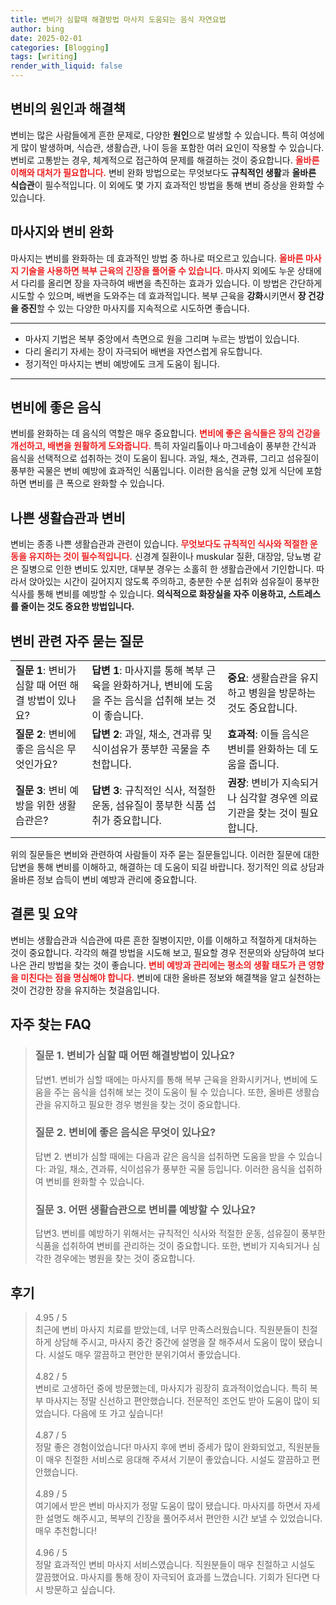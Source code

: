 ```yaml
---
title: 변비가 심할때 해결방법 마사지 도움되는 음식 자연요법
author: bing
date: 2025-02-01
categories: [Blogging]
tags: [writing]
render_with_liquid: false
---
```



<h2 id='변비의 원인과 해결책'>변비의 원인과 해결책</h2>

<p>변비는 많은 사람들에게 흔한 문제로, 다양한 <b>원인</b>으로 발생할 수 있습니다. 특히 여성에게 많이 발생하며, 식습관, 생활습관, 나이 등을 포함한 여러 요인이 작용할 수 있습니다. 변비로 고통받는 경우, 체계적으로 접근하여 문제를 해결하는 것이 중요합니다. <b><span style="color: #ee2323;">올바른 이해와 대처가 필요합니다.</span></b> 변비 완화 방법으로는 무엇보다도 <b>규칙적인 생활</b>과 <b>올바른 식습관</b>이 필수적입니다. 이 외에도 몇 가지 효과적인 방법을 통해 변비 증상을 완화할 수 있습니다.</p>

<h2 id='마사지와 변비 완화'>마사지와 변비 완화</h2>

<p>마사지는 변비를 완화하는 데 효과적인 방법 중 하나로 떠오르고 있습니다. <b><span style="color: #ee2323;">올바른 마사지 기술을 사용하면 복부 근육의 긴장을 풀어줄 수 있습니다.</span></b> 마사지 외에도 누운 상태에서 다리를 올리면 장을 자극하여 배변을 촉진하는 효과가 있습니다. 이 방법은 간단하게 시도할 수 있으며, 배변을 도와주는 데 효과적입니다. 복부 근육을 <b>강화</b>시키면서 <b>장 건강을 증진</b>할 수 있는 다양한 마사지를 지속적으로 시도하면 좋습니다.</p>

<hr />

<ul>
    <li>마사지 기법은 복부 중앙에서 측면으로 원을 그리며 누르는 방법이 있습니다.</li>
    <li>다리 올리기 자세는 장이 자극되어 배변을 자연스럽게 유도합니다.</li>
    <li>정기적인 마사지는 변비 예방에도 크게 도움이 됩니다.</li>
</ul>

<hr />

<h2 id='변비에 좋은 음식'>변비에 좋은 음식</h2>

<p>변비를 완화하는 데 음식의 역할은 매우 중요합니다. <b><span style="color: #ee2323;">변비에 좋은 음식들은 장의 건강을 개선하고, 배변을 원활하게 도와줍니다.</span></b> 특히 자일리톨이나 마그네슘이 풍부한 간식과 음식을 선택적으로 섭취하는 것이 도움이 됩니다. 과일, 채소, 견과류, 그리고 섬유질이 풍부한 곡물은 변비 예방에 효과적인 식품입니다. 이러한 음식을 균형 있게 식단에 포함하면 변비를 큰 폭으로 완화할 수 있습니다.</p>

<h2 id='나쁜 생활습관과 변비'>나쁜 생활습관과 변비</h2>

<p>변비는 종종 나쁜 생활습관과 관련이 있습니다. <b><span style="color: #ee2323;">무엇보다도 규칙적인 식사와 적절한 운동을 유지하는 것이 필수적입니다.</span></b> 신경계 질환이나 muskular 질환, 대장암, 당뇨병 같은 질병으로 인한 변비도 있지만, 대부분 경우는 소홀히 한 생활습관에서 기인합니다. 따라서 앉아있는 시간이 길어지지 않도록 주의하고, 충분한 수분 섭취와 섬유질이 풍부한 식사를 통해 변비를 예방할 수 있습니다. <b>의식적으로 화장실을 자주 이용하고, 스트레스를 줄이는 것도 중요한 방법입니다.</b></p>

<h2 id='변비 관련 자주 묻는 질문'>변비 관련 자주 묻는 질문</h2>

<table>
    <tr>
        <td><b>질문 1</b>: 변비가 심할 때 어떤 해결 방법이 있나요?</td>
        <td><b>답변 1</b>: 마사지를 통해 복부 근육을 완화하거나, 변비에 도움을 주는 음식을 섭취해 보는 것이 좋습니다.</td>
        <td><b>중요</b>: 생활습관을 유지하고 병원을 방문하는 것도 중요합니다.</td>
    </tr>
    <tr>
        <td><b>질문 2</b>: 변비에 좋은 음식은 무엇인가요?</td>
        <td><b>답변 2</b>: 과일, 채소, 견과류 및 식이섬유가 풍부한 곡물을 추천합니다.</td>
        <td><b>효과적</b>: 이들 음식은 변비를 완화하는 데 도움을 줍니다.</td>
    </tr>
    <tr>
        <td><b>질문 3</b>: 변비 예방을 위한 생활습관은?</td>
        <td><b>답변 3</b>: 규칙적인 식사, 적절한 운동, 섬유질이 풍부한 식품 섭취가 중요합니다.</td>
        <td><b>권장</b>: 변비가 지속되거나 심각할 경우엔 의료기관을 찾는 것이 필요합니다.</td>
    </tr>
</table>

<p>위의 질문들은 변비와 관련하여 사람들이 자주 묻는 질문들입니다. 이러한 질문에 대한 답변을 통해 변비를 이해하고, 해결하는 데 도움이 되길 바랍니다. 정기적인 의료 상담과 올바른 정보 습득이 변비 예방과 관리에 중요합니다.</p>

<h2 id='결론 및 요약'>결론 및 요약</h2>

<p>변비는 생활습관과 식습관에 따른 흔한 질병이지만, 이를 이해하고 적절하게 대처하는 것이 중요합니다. 각각의 해결 방법을 시도해 보고, 필요할 경우 전문의와 상담하여 보다 나은 관리 방법을 찾는 것이 좋습니다. <b><span style="color: #ee2323;">변비 예방과 관리에는 평소의 생활 태도가 큰 영향을 미친다는 점을 명심해야 합니다.</span></b> 변비에 대한 올바른 정보와 해결책을 알고 실천하는 것이 건강한 장을 유지하는 첫걸음입니다.</p>


<h2 id='자주_찾는_FAQ'>자주 찾는 FAQ</h2>
<div itemscope="" itemtype="https://schema.org/FAQPage"> 
<blockquote> 
<div itemscope="" itemprop="mainEntity" itemtype="https://schema.org/Question"> 
<h3 itemprop="name">질문 1. 변비가 심할 때 어떤 해결방법이 있나요?</h3> 
<div itemscope="" itemprop="acceptedAnswer" itemtype="https://schema.org/Answer"> 
<span itemprop="text"> 
<p>답변1. 변비가 심할 때에는 마사지를 통해 복부 근육을 완화시키거나, 변비에 도움을 주는 음식을 섭취해 보는 것이 도움이 될 수 있습니다. 또한, 올바른 생활습관을 유지하고 필요한 경우 병원을 찾는 것이 중요합니다.</p> 
</span> 
</div> 
</div> 
<div itemscope="" itemprop="mainEntity" itemtype="https://schema.org/Question"> 
<h3 itemprop="name">질문 2. 변비에 좋은 음식은 무엇이 있나요?</h3> 
<div itemscope="" itemprop="acceptedAnswer" itemtype="https://schema.org/Answer"> 
<span itemprop="text"> 
<p>답변 2. 변비가 심할 때에는 다음과 같은 음식을 섭취하면 도움을 받을 수 있습니다: 과일, 채소, 견과류, 식이섬유가 풍부한 곡물 등입니다. 이러한 음식을 섭취하여 변비를 완화할 수 있습니다.</p> 
</span> 
</div> 
</div> 
<div itemscope="" itemprop="mainEntity" itemtype="https://schema.org/Question"> 
<h3 itemprop="name">질문 3. 어떤 생활습관으로 변비를 예방할 수 있나요?</h3> 
<div itemscope="" itemprop="acceptedAnswer" itemtype="https://schema.org/Answer"> 
<span itemprop="text"> 
<p>답변3. 변비를 예방하기 위해서는 규칙적인 식사와 적절한 운동, 섬유질이 풍부한 식품을 섭취하여 변비를 관리하는 것이 중요합니다. 또한, 변비가 지속되거나 심각한 경우에는 병원을 찾는 것이 중요합니다.</p> 
</span> 
</div> 
</div> 
</blockquote> 
</div>
<h2 id='후기'>후기</h2>
<div itemscope itemtype="https://schema.org/Product">
  <blockquote>
  <div itemprop="review" itemscope itemtype="https://schema.org/Review">
      <div itemprop="reviewRating" itemscope itemtype="https://schema.org/Rating"> <span itemprop="ratingValue">4.95</span> / <span itemprop="bestRating">5</span> </div>
      <span itemprop="reviewBody">최근에 변비 마사지 치료를 받았는데, 너무 만족스러웠습니다. 직원분들이 친절하게 상담해 주시고, 마사지 중간 중간에 설명을 잘 해주셔서 도움이 많이 됐습니다. 시설도 매우 깔끔하고 편안한 분위기여서 좋았습니다.</span>
  </div>
  <br>
  <div itemprop="review" itemscope itemtype="https://schema.org/Review">
      <div itemprop="reviewRating" itemscope itemtype="https://schema.org/Rating"> <span itemprop="ratingValue">4.82</span> / <span itemprop="bestRating">5</span> </div>
      <span itemprop="reviewBody">변비로 고생하던 중에 방문했는데, 마사지가 굉장히 효과적이었습니다. 특히 복부 마사지는 정말 신선하고 편안했습니다. 전문적인 조언도 받아 도움이 많이 되었습니다. 다음에 또 가고 싶습니다!</span>
  </div>
  <br>
  <div itemprop="review" itemscope itemtype="https://schema.org/Review">
      <div itemprop="reviewRating" itemscope itemtype="https://schema.org/Rating"> <span itemprop="ratingValue">4.87</span> / <span itemprop="bestRating">5</span> </div>
      <span itemprop="reviewBody">정말 좋은 경험이었습니다! 마사지 후에 변비 증세가 많이 완화되었고, 직원분들이 매우 친절한 서비스로 응대해 주셔서 기분이 좋았습니다. 시설도 깔끔하고 편안했습니다.</span>
  </div>
  <br>
  <div itemprop="review" itemscope itemtype="https://schema.org/Review">
      <div itemprop="reviewRating" itemscope itemtype="https://schema.org/Rating"> <span itemprop="ratingValue">4.89</span> / <span itemprop="bestRating">5</span> </div>
      <span itemprop="reviewBody">여기에서 받은 변비 마사지가 정말 도움이 많이 됐습니다. 마사지를 하면서 자세한 설명도 해주시고, 복부의 긴장을 풀어주셔서 편안한 시간 보낼 수 있었습니다. 매우 추천합니다!</span>
  </div>
  <br>
  <div itemprop="review" itemscope itemtype="https://schema.org/Review">
      <div itemprop="reviewRating" itemscope itemtype="https://schema.org/Rating"> <span itemprop="ratingValue">4.96</span> / <span itemprop="bestRating">5</span> </div>
      <span itemprop="reviewBody">정말 효과적인 변비 마사지 서비스였습니다. 직원분들이 매우 친절하고 시설도 깔끔했어요. 마사지를 통해 장이 자극되어 효과를 느꼈습니다. 기회가 된다면 다시 방문하고 싶습니다.</span>
  </div>
  </blockquote>
</div>
